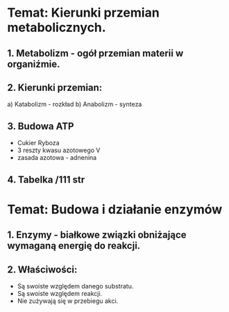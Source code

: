 # Temat: Kierunki przemian metabolicznych.
## 1. Metabolizm - ogół przemian materii w organiźmie.
## 2. Kierunki przemian:
a) Katabolizm - rozkład
b) Anabolizm - synteza
## 3. Budowa ATP
- Cukier Ryboza
- 3 reszty kwasu azotowego V
- zasada azotowa - adnenina
## 4. Tabelka /111 str
# Temat: Budowa i działanie enzymów
## 1. Enzymy - białkowe związki obniżające wymaganą energię do reakcji.
## 2. Właściwości:
- Są swoiste względem danego substratu.
- Są swoiste względem reakcji.
- Nie zużywają się w przebiegu akci.
